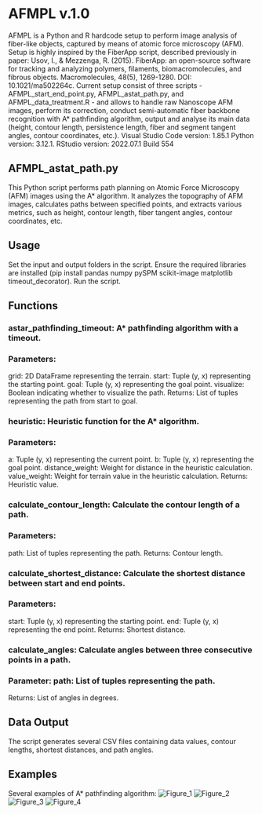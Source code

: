 # AFMPL v.1.0
AFMPL is a Python and R hardcode setup to perform image analysis of fiber-like objects, captured by means of atomic force microscopy (AFM). Setup is highly inspired by the FiberApp script, described previously in paper: 
Usov, I., & Mezzenga, R. (2015). FiberApp: an open-source software for tracking and analyzing polymers, filaments, biomacromolecules, and fibrous objects. Macromolecules, 48(5), 1269-1280. DOI: 10.1021/ma502264c.
Current setup consist of three scripts - AFMPL_start_end_point.py, AFMPL_astat_path.py, and AFMPL_data_treatment.R - and allows to handle raw Nanoscope AFM images, perform its correction, conduct semi-automatic fiber backbone recognition with A* pathfinding algorithm, output and analyse its main data (height, contour length, persistence length, fiber and segment tangent angles, contour coordinates, etc.).
Visual Studio Code version: 1.85.1
Python version: 3.12.1.
RStudio version: 2022.07.1 Build 554

## AFMPL_astat_path.py
This Python script performs path planning on Atomic Force Microscopy (AFM) images using the A* algorithm. It analyzes the topography of AFM images, calculates paths between specified points, and extracts various metrics, such as height, contour length, fiber tangent angles, contour coordinates, etc.

## Usage
Set the input and output folders in the script.
Ensure the required libraries are installed (pip install pandas numpy pySPM scikit-image matplotlib timeout_decorator).
Run the script.

## Functions
### astar_pathfinding_timeout: A* pathfinding algorithm with a timeout.
### Parameters:
grid: 2D DataFrame representing the terrain.
start: Tuple (y, x) representing the starting point.
goal: Tuple (y, x) representing the goal point.
visualize: Boolean indicating whether to visualize the path.
Returns: List of tuples representing the path from start to goal.

### heuristic: Heuristic function for the A* algorithm.
### Parameters:
a: Tuple (y, x) representing the current point.
b: Tuple (y, x) representing the goal point.
distance_weight: Weight for distance in the heuristic calculation.
value_weight: Weight for terrain value in the heuristic calculation.
Returns: Heuristic value.

### calculate_contour_length: Calculate the contour length of a path.
### Parameters:
path: List of tuples representing the path.
Returns: Contour length.

### calculate_shortest_distance: Calculate the shortest distance between start and end points.
### Parameters:
start: Tuple (y, x) representing the starting point.
end: Tuple (y, x) representing the end point.
Returns: Shortest distance.

### calculate_angles: Calculate angles between three consecutive points in a path.
### Parameter: path: List of tuples representing the path.
Returns: List of angles in degrees.

## Data Output
The script generates several CSV files containing data values, contour lengths, shortest distances, and path angles.

## Examples
Several examples of A* pathfinding algorithm: 
![Figure_1](https://github.com/vchibrikov/AFMPL/assets/98614057/77ff4e29-8cf7-4e0b-b5e4-15aa46085276)
![Figure_2](https://github.com/vchibrikov/AFMPL/assets/98614057/33f6dd7e-a4be-4723-b381-89ad1c4bf463)
![Figure_3](https://github.com/vchibrikov/AFMPL/assets/98614057/da7cf4c3-c71d-48f5-a8c6-01ebbf86eb19)
![Figure_4](https://github.com/vchibrikov/AFMPL/assets/98614057/a698c1e7-07c9-4ff7-b3fc-c5912868a0c5)


